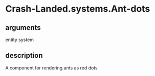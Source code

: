 # Crash-Landed.systems.Ant-dots

## arguments

entity system

## description

A component for rendering ants as red dots